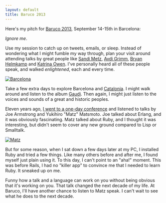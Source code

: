 ```yaml
---
layout: default
title: Baruco 2013
---
```


Here's my pitch for [Baruco 2013](http://www.baruco.org), September 14-15th in Barcelona:

*Ignore me*.

Use my session to catch up on tweets, emails, or sleep. Instead of wondering what I might fumble my way through, plan your visit around attending talks by great people like [Sandi Metz](http://www.baruco.org/speakers#sandi-metz), [Avdi Grimm](http://www.baruco.org/speakers#avdi-grimm), [Bryan Helmkamp](http://www.baruco.org/speakers#bryan-helmkamp) and [Katrina Owen](http://www.baruco.org/speakers#katrina-owen). I've personally heard all of these people speak, and walked *enlightened*, each and every time.

<a href="http://www.flickr.com/photos/aigle_dore/5237981315/" title="Barcelona by Moyan_Brenn, on Flickr"><img src="http://farm6.staticflickr.com/5089/5237981315_c36b120716_z.jpg" alt="Barcelona"></a>

Take a few extra days to explore Barcelona and [Catalonia](https://en.wikipedia.org/wiki/Catalonia). I might walk around and listen to the album [Gaudi](http://www.amazon.com/gp/product/B001HBZ9WA/ref=as_li_ss_tl?ie=UTF8&camp=1789&creative=390957&creativeASIN=B001HBZ9WA&linkCode=as2&tag=raganwald001-20). Then again, I might just listen to the voices and sounds of a great and historic peoples.

Eleven years ago, [I went to a one-day conference](http://raganwald.com/2007/01/where-were-you-on-saturday-november-9.html) and listened to talks by Joe Armstrong and Yukihiro "Matz" Matsmoto. Joe talked about Erlang, and it was obviously fascinating. Matz talked about Ruby, and I thought it was interesting, but didn't seem to cover any new ground compared to Lisp or Smalltalk.

<a href="http://www.flickr.com/photos/tlossen/4657275276/" title="Matz by tlossen, on Flickr"><img src="http://farm5.staticflickr.com/4010/4657275276_0118be39e7_z.jpg" alt="Matz"></a>

But for some reason, when I sat down a few days later at my PC, I installed Ruby and tried a few things. Like many others before and after me, I found myself just plain using it. To this day, I can't point to an "aha!" moment. This was before Rails, I had no "killer app" to convince me that I needed to learn Ruby. It sneaked up on me.

Funny how a talk and a language can work on you without being obvious that it's working on you. That talk changed the next decade of my life. At Baruco, I'll have another chance to listen to Matz speak. I can't wait to see what he does to the next decade.
